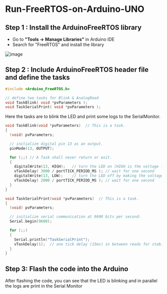 # Run-FreeRTOS-on-Arduino-UNO

## Step 1 : Install the ArduinoFreeRTOS library
- Go to **"Tools -> Manage Libraries"** in Arduino IDE
- Search for "FreeRTOS" and install the library

![image](https://user-images.githubusercontent.com/31447839/128365882-dc74b237-5537-4b0c-af5d-1697412c4491.png)

## Step 2 : Include ArduinoFreeRTOS header file and define the tasks
```c
#include <Arduino_FreeRTOS.h>

// define two tasks for Blink & AnalogRead
void TaskBlink( void *pvParameters );
void TaskSerialPrint( void *pvParameters );
```
Here the tasks are to blink the LED and print some logs to the SerialMonitor.
```c
void TaskBlink(void *pvParameters)  // This is a task.
{
  (void) pvParameters;

  // initialize digital pin 13 as an output.
  pinMode(13, OUTPUT);

  for (;;) // A Task shall never return or exit.
  {
    digitalWrite(13, HIGH);   // turn the LED on (HIGH is the voltage level)
    vTaskDelay( 3000 / portTICK_PERIOD_MS ); // wait for one second
    digitalWrite(13, LOW);    // turn the LED off by making the voltage LOW
    vTaskDelay( 2000 / portTICK_PERIOD_MS ); // wait for one second
  }
}

void TaskSerialPrint(void *pvParameters)  // This is a task.
{
  (void) pvParameters;

  // initialize serial communication at 9600 bits per second:
  Serial.begin(9600);

  for (;;)
  {
    Serial.println("TaskSerialPrint");
    vTaskDelay(1);  // one tick delay (15ms) in between reads for stability
  }
}
```
## Step 3: Flash the code into the Arduino
After flashing the code, you can see that the LED is blinking and in parallel the logs are print in the Serial Monitor
